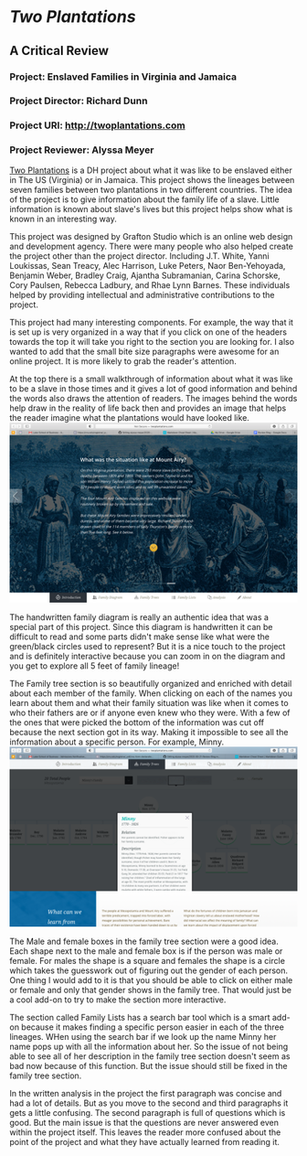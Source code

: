 # *Two Plantations*
## A Critical Review
 ### Project: Enslaved Families in Virginia and Jamaica
 ### Project Director: Richard Dunn
 ### Project URl: http://twoplantations.com
 ### Project Reviewer: Alyssa Meyer
 
 
 [Two Plantations](http://twoplantations.com) is a DH project about what it was like to be enslaved either in The US (Virginia) or in Jamaica. This project shows the lineages between seven  families between two plantations in two different countries. The idea of the project is to give information about the family life of a slave. Little information is known about slave's lives but this project helps show what is known in an interesting way.
 
  This project was designed by Grafton Studio which is an online web design and development agency. There were many people who also helped create the project other than the project director. Including J.T. White, Yanni Loukissas, Sean Treacy, Alec Harrison, Luke Peters, Naor Ben-Yehoyada, Benjamin Weber, Bradley Craig, Ajantha Subramanian, Carina Schorske, Cory Paulsen, Rebecca Ladbury, and Rhae Lynn Barnes. These individuals helped by providing intellectual and administrative contributions to the project.

 This project had many interesting components. For example, the way that it is set up is very organized in a way that if you click on one of the headers towards the top it will take you right to the section you are looking for. I also wanted to add that the small bite size paragraphs were awesome for an online project. It is more likely to grab the reader's attention.
 
 At the top there is a small walkthrough of information about what it was like to be a slave in those times and it gives a lot of good information and behind the words also draws the attention of readers. The images behind the words help draw in the reality of life back then and provides an image that helps the reader imagine what the plantations would have looked like. ![This is an example from the top where it is talking about what it was like to be enslaved at the plantation in Mount Airy](https://raw.githubusercontent.com/AlyssaM9988/alyssa-meyer/master/Screen%20Shot%202020-09-21%20at%2010.08.51%20AM.png)

The handwritten family diagram is really an authentic idea that was a special part of this project. Since this diagram is handwritten it can be difficult to read and some parts didn't make sense like what were the green/black circles used to represent? But it is a nice touch to the project and is definitely interactive because you can zoom in on the diagram and you get to explore all 5 feet of family lineage!

The Family tree section is so beautifully organized and enriched with detail about each member of the family. When clicking on each of the names you learn about them and what their family situation was like when it comes to who their fathers are or if anyone even knew who they were. With a few of the ones that were picked the bottom of the information was cut off because the next section got in its way. Making it impossible to see all the information about a specific person. For example, Minny. ![Minny has a lot of information but when clicking on her name it gets cut off.](https://raw.githubusercontent.com/AlyssaM9988/alyssa-meyer/master/Screen%20Shot%202020-09-21%20at%209.34.51%20AM.png)


The Male and female boxes in the family tree section were a good idea. Each shape next to the male and female box is if the person was male or female. For males the shape is a square and females the shape is a circle which takes the guesswork out of figuring out the gender of each person. One thing I would add to it is that you should be able to click on either male or female and only that gender shows in the family tree. That would just be a cool add-on to try to make the section more interactive.

The section called Family Lists has a search bar tool which is a smart add-on because it makes finding a specific person easier in each of the three lineages. WHen using the search bar if we look up the name Minny her name pops up with all the information about her. So the issue of not being able to see all of her description in the family tree section doesn't seem as bad now because of this function. But the issue should still be fixed in the family tree section.

In the written analysis in the project the first paragraph was concise and had a lot of details. But as you move to the second and third paragraphs it gets a little confusing. The second paragraph is full of questions which is good. But the main issue is that the questions are never answered even within the project itself. This leaves the reader more confused about the point of the project and what they have actually learned from reading it. 

